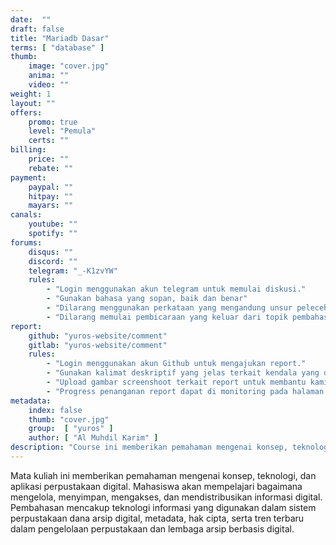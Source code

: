 ```yaml
---
date:  ""
draft: false
title: "Mariadb Dasar"
terms: [ "database" ]
thumb:
    image: "cover.jpg"
    anima: ""
    video: ""
weight: 1
layout: ""
offers:
    promo: true
    level: "Pemula"
    certs: ""
billing:
    price: ""
    rebate: ""
payment:
    paypal: ""
    hitpay: ""
    mayars: ""
canals:
    youtube: ""
    spotify: ""
forums:
    disqus: ""
    discord: ""
    telegram: "_-K1zvYW"
    rules:
        - "Login menggunakan akun telegram untuk memulai diskusi."
        - "Gunakan bahasa yang sopan, baik dan benar"
        - "Dilarang menggunakan perkataan yang mengandung unsur pelecehan, cacian dan merendahkan aggota forum lain."
        - "Dilarang memulai pembicaraan yang keluar dari topik pembahasan."
report:
    github: "yuros-website/comment"
    gitlab: "yuros-website/comment"
    rules:
        - "Login menggunakan akun Github untuk mengajukan report."
        - "Gunakan kalimat deskriptif yang jelas terkait kendala yang dihadapi dalam pengajuan report"
        - "Upload gambar screenshoot terkait report untuk membantu kami dalam penanganan report"
        - "Progress penanganan report dapat di monitoring pada halaman github course."
metadata:
    index: false
    thumb: "cover.jpg"
    group:  [ "yuros" ]
    author: [ "Al Muhdil Karim" ]
description: "Course ini memberikan pemahaman mengenai konsep, teknologi, dan aplikasi perpustakaan digital. Mahasiswa akan mempelajari bagaimana mengelola, menyimpan, mengakses, dan mendistribusikan informasi digital."
---
```


Mata kuliah ini memberikan pemahaman mengenai konsep, teknologi, dan aplikasi perpustakaan digital. Mahasiswa akan mempelajari bagaimana mengelola, menyimpan, mengakses, dan mendistribusikan informasi digital. Pembahasan mencakup teknologi informasi yang digunakan dalam sistem perpustakaan dana arsip digital, metadata, hak cipta, serta tren terbaru dalam pengelolaan perpustakaan dan lembaga arsip berbasis digital.